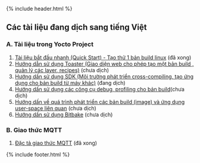 {% include header.html %}

## Các tài liệu đang dịch sang tiếng Việt

### A. Tài liệu trong Yocto Project
1. [Tài liệu bắt đầu nhanh (Quick Start) - Tạo thử 1 bản build linux](./yocto_doc/yocto-project-qs) (đã xong)
2. [Hướng dẫn sử dụng Toaster (Giao diện web cho phép tạo một bản build , quản lý các layer, recipes)](./yocto_doc/toaster-manual) (chưa dịch)
3. [Hướng dấn sử dụng SDK (Môi trường phát triển cross-compiling, tạo ứng dụng cho bản build từ máy khác)](./yocto_doc/sdk-manual) (đang dịch)
4. [Hướng dấn sử dụng các công cụ debug, profiling cho bản build](./yocto_doc/profile-manual)(chưa dịch)
5. [Hướng dấn về quá trình phát triển các bản build (image) và ứng dụng user-space liên quan](./yocto_doc/dev-manual) (chưa dịch)
6. [Hướng dấn sử dụng Bitbake](./yocto_doc/bitbake-user-manual) (chưa dịch)

### B. Giao thức MQTT
1. [Đặc tả giao thức MQTT](./MQTT_V3r1_Protocol_Specification_vi.htm) (đã xong)

{% include footer.html %}
